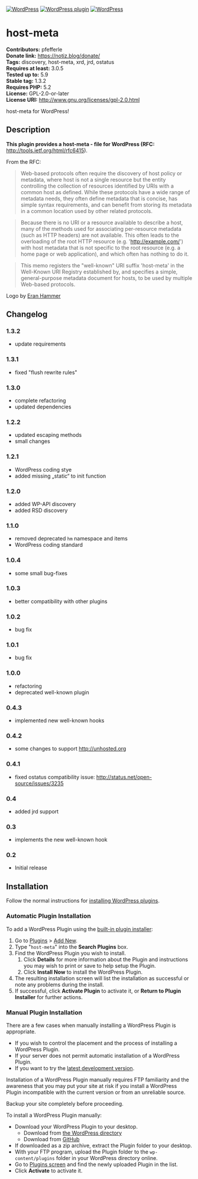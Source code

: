 [![WordPress](https://img.shields.io/wordpress/v/host-meta.svg?style=flat-square)](https://wordpress.org/plugins/host-meta/) [![WordPress plugin](https://img.shields.io/wordpress/plugin/v/host-meta.svg?style=flat-square)](https://wordpress.org/plugins/host-meta/changelog/) [![WordPress](https://img.shields.io/wordpress/plugin/dt/host-meta.svg?style=flat-square)](https://wordpress.org/plugins/host-meta/) 

# host-meta #

**Contributors:** pfefferle  
**Donate link:** https://notiz.blog/donate/  
**Tags:** discovery, host-meta, xrd, jrd, ostatus  
**Requires at least:** 3.0.5  
**Tested up to:** 5.9  
**Stable tag:** 1.3.2  
**Requires PHP:** 5.2  
**License:** GPL-2.0-or-later  
**License URI:** http://www.gnu.org/licenses/gpl-2.0.html  

host-meta for WordPress!

## Description ##

**This plugin provides a host-meta - file for WordPress (RFC:** http://tools.ietf.org/html/rfc6415).  

From the RFC:

> Web-based protocols often require the discovery of host policy or metadata, where host is not a single resource but the entity controlling the collection of resources identified by URIs with a common host as defined.  While these protocols have a wide range of metadata needs, they often define metadata that is concise, has simple syntax requirements, and can benefit from storing its metadata in a common location used by other related protocols.

> Because there is no URI or a resource available to describe a host, many of the methods used for associating per-resource metadata (such as HTTP headers) are not available.  This often leads to the overloading of the root HTTP resource (e.g. 'http://example.com/') with host metadata that is not specific to the root resource (e.g. a home page or web application), and which often has nothing to do it.

> This memo registers the "well-known" URI suffix 'host-meta' in the Well-Known URI Registry established by, and specifies a simple, general-purpose metadata document for hosts, to be used by multiple Web-based protocols.

Logo by [Eran Hammer](http://hueniverse.com/2009/11/23/host-meta-aka-site-meta-and-well-known-uris/)

## Changelog ##

### 1.3.2 ###

* update requirements

### 1.3.1 ###

* fixed "flush rewrite rules"

### 1.3.0 ###

* complete refactoring
* updated dependencies

### 1.2.2 ###

* updated escaping methods
* small changes

### 1.2.1 ###

* WordPress coding stye
* added missing „static“ to init function

### 1.2.0 ###

* added WP-API discovery
* added RSD discovery

### 1.1.0 ###

* removed deprecated `hm` namespace and items
* WordPress coding standard

### 1.0.4 ###

* some small bug-fixes

### 1.0.3 ###

* better compatibility with other plugins

### 1.0.2 ###

* bug fix

### 1.0.1 ###

* bug fix

### 1.0.0 ###

* refactoring
* deprecated well-known plugin

### 0.4.3 ###

* implemented new well-known hooks

### 0.4.2 ###

* some changes to support http://unhosted.org

### 0.4.1 ###

* fixed ostatus compatibility issue: http://status.net/open-source/issues/3235

### 0.4 ###

* added jrd support

### 0.3 ###

* implements the new well-known hook

### 0.2 ###

* Initial release

## Installation ##

Follow the normal instructions for [installing WordPress plugins](https://codex.wordpress.org/Managing_Plugins#Installing_Plugins).

### Automatic Plugin Installation ###

To add a WordPress Plugin using the [built-in plugin installer](https://codex.wordpress.org/Administration_Screens#Add_New_Plugins):

1. Go to [Plugins](https://codex.wordpress.org/Administration_Screens#Plugins) > [Add New](https://codex.wordpress.org/Plugins_Add_New_Screen).
1. Type "`host-meta`" into the **Search Plugins** box.
1. Find the WordPress Plugin you wish to install.
    1. Click **Details** for more information about the Plugin and instructions you may wish to print or save to help setup the Plugin.
    1. Click **Install Now** to install the WordPress Plugin.
1. The resulting installation screen will list the installation as successful or note any problems during the install.
1. If successful, click **Activate Plugin** to activate it, or **Return to Plugin Installer** for further actions.

### Manual Plugin Installation ###

There are a few cases when manually installing a WordPress Plugin is appropriate.

* If you wish to control the placement and the process of installing a WordPress Plugin.
* If your server does not permit automatic installation of a WordPress Plugin.
* If you want to try the [latest development version](https://github.com/pfefferle/wordpress-host-meta).

Installation of a WordPress Plugin manually requires FTP familiarity and the awareness that you may put your site at risk if you install a WordPress Plugin incompatible with the current version or from an unreliable source.

Backup your site completely before proceeding.

To install a WordPress Plugin manually:

* Download your WordPress Plugin to your desktop.
    * Download from [the WordPress directory](https://wordpress.org/plugins/host-meta/)
    * Download from [GitHub](https://github.com/pfefferle/wordpress-host-meta/releases)
* If downloaded as a zip archive, extract the Plugin folder to your desktop.
* With your FTP program, upload the Plugin folder to the `wp-content/plugins` folder in your WordPress directory online.
* Go to [Plugins screen](https://codex.wordpress.org/Administration_Screens#Plugins) and find the newly uploaded Plugin in the list.
* Click **Activate** to activate it.
